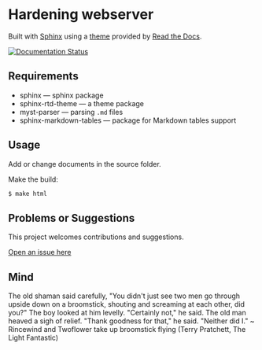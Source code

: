 # Hardening webserver

Built with [Sphinx](https://www.sphinx-doc.org) using a [theme](https://github.com/readthedocs/sphinx_rtd_theme) provided
by [Read the Docs](https://readthedocs.org/).

[![Documentation Status](https://readthedocs.org/projects/blue-webserver/badge/?version=latest)](https://blue.tymyrddin.dev/projects/webserver/en/latest/?badge=latest)

## Requirements

* sphinx — sphinx package
* sphinx-rtd-theme — a theme package
* myst-parser — parsing `.md` files
* sphinx-markdown-tables — package for Markdown tables support

## Usage

Add or change documents in the source folder.

Make the build:
```bash
$ make html
```

## Problems or Suggestions

This project welcomes contributions and suggestions. 

[Open an issue here](https://github.com/tymyrddin/blue-webserver/issues)

## Mind

The old shaman said carefully, "You didn't just see two men go through upside down on a broomstick, shouting and screaming at each other, did you?" The boy looked at him levelly. "Certainly not," he said. The old man heaved a sigh of relief. "Thank goodness for that," he said. "Neither did I." ~ Rincewind and Twoflower take up broomstick flying (Terry Pratchett, The Light Fantastic)
